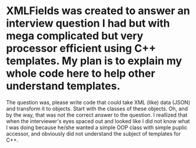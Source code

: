 # XMLFields was created to answer an interview question I had but with mega complicated but very processor efficient using C++ templates. My plan is to explain my whole code here to help other understand templates.
The question was, please write code that could take XML (like) data (JSON) and transform it to objects. Start with the classes of these objects.
Oh, and by the way, that was not the correct answer to the question. I reallized that when the interviewer's eyes spaced out and looked like I did not know what I was doing because he/she wanted a simple OOP class with simple puplic accessor, and obviously did not understand the subject of templates for C++.
